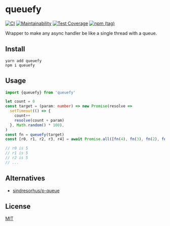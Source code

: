 # queuefy
[![CI](https://github.com/qiwi/queuefy/actions/workflows/ci.yaml/badge.svg)](https://github.com/qiwi/queuefy/actions/workflows/ci.yaml)
[![Maintainability](https://api.codeclimate.com/v1/badges/2392bab0fb3bfa330f74/maintainability)](https://codeclimate.com/github/qiwi/queuefy/maintainability)
[![Test Coverage](https://api.codeclimate.com/v1/badges/2392bab0fb3bfa330f74/test_coverage)](https://codeclimate.com/github/qiwi/queuefy/test_coverage)
[![npm (tag)](https://img.shields.io/npm/v/queuefy)](https://www.npmjs.com/package/queuefy)

Wrapper to make any async handler be like a single thread with a queue.

## Install
```shell script
yarn add queuefy
npm i queuefy
```

## Usage
```typescript
import {queuefy} from 'queuefy'

let count = 0
const target = (param: number) => new Promise(resolve =>
  setTimeout(() => {
    count++
    resolve(count + param)
  }, Math.random() * 100),
)
const fn = queuefy(target)
const [r0, r1, r2, r3, r4] = await Promise.all([fn(4), fn(3), fn(2), fn(1), fn(0)])

// r0 is 5
// r1 is 5
// r2 is 5
// ... 
```

## Alternatives
* [sindresorhus/p-queue](https://github.com/sindresorhus/p-queue)

## License
[MIT](./LICENSE)
